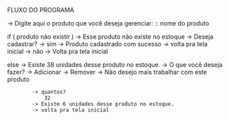 FLUXO DO PROGRAMA

-> Digite aqui o produto que você deseja gerenciar:
:: nome do produto

if ( produto não existir )
    -> Esse produto não existe no estoque
    -> Deseja cadastrar?
        -> sim
            -> Produto cadastrado com sucesso
            -> volta pra tela inicial
        -> não
            -> Volta pra tela inicial

else 
    -> Existe 38 unidades desse produto no estoque.
    -> O que você deseja fazer?
        -> Adicionar 
        -> Remover
        -> Não desejo mais trabalhar com este produto

            -> quantos?
                32
            -> Existe 6 unidades desse produto no estoque.
            -> volta pra tela inicial